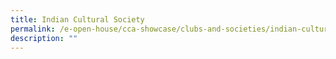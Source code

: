 ```yaml
---
title: Indian Cultural Society
permalink: /e-open-house/cca-showcase/clubs-and-societies/indian-cultural-society/
description: ""
---
```

